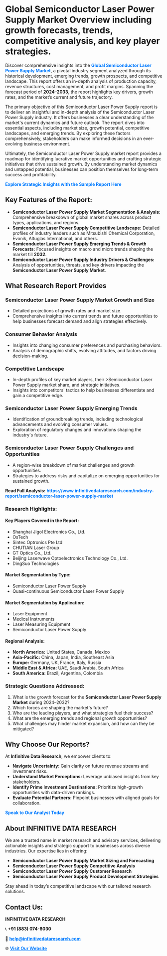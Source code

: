 <h1>Global Semiconductor Laser Power Supply Market Overview including growth forecasts, trends, competitive analysis, and key player strategies.</h1>
<p>
Discover comprehensive insights into the 
<a href="https://www.infinitivedataresearch.com/industry-report/semiconductor-laser-power-supply-market" rel="dofollow" style="color: #007BFF; text-decoration: none;"><strong>Global Semiconductor Laser Power Supply Market</strong></a>, a pivotal industry segment analyzed through its historical development, emerging trends, growth prospects, and competitive landscape. This report offers an in-depth analysis of production capacity, revenue structures, cost management, and profit margins. Spanning the forecast period of <strong>2024–2033</strong>, the report highlights key drivers, growth rates, and the market’s current and future trajectory.
</p>
<p>
The primary objective of this Semiconductor Laser Power Supply report is to deliver an insightful and in-depth analysis of the Semiconductor Laser Power Supply industry. It offers businesses a clear understanding of the market's current dynamics and future outlook. The report dives into essential aspects, including market size, growth potential, competitive landscapes, and emerging trends. By exploring these factors comprehensively, stakeholders can make informed decisions in an ever-evolving business environment.
</p>
<p>
Ultimately, the Semiconductor Laser Power Supply market report provides a roadmap for identifying lucrative market opportunities and crafting strategic initiatives that drive sustained growth. By understanding market dynamics and untapped potential, businesses can position themselves for long-term success and profitability.
</p>
<p>
<a href="https://www.infinitivedataresearch.com/request-sample/reportId=102198" style="color: #007BFF; text-decoration: none;"><strong>Explore Strategic Insights with the Sample Report Here</strong></a>
</p>

<h2>Key Features of the Report:</h2>
<ul>
<li><strong>Semiconductor Laser Power Supply Market Segmentation & Analysis:</strong> Comprehensive breakdown of global market shares across product types, applications, and regions.</li>
<li><strong>Semiconductor Laser Power Supply Competitive Landscape:</strong> Detailed profiles of industry leaders such as Mitsubishi Chemical Corporation, Evonik, Altuglas International, and others.</li>
<li><strong>Semiconductor Laser Power Supply Emerging Trends & Growth Forecasts:</strong> Focused insights on macro and micro trends shaping the market till <strong>2032</strong>.</li>
<li><strong>Semiconductor Laser Power Supply Industry Drivers & Challenges:</strong> Analysis of opportunities, threats, and key drivers impacting the <strong>Semiconductor Laser Power Supply Market</strong>.</li>
</ul>

<h2>What Research Report Provides</h2>
<h3>Semiconductor Laser Power Supply Market Growth and Size</h3>
<ul>
<li>Detailed projections of growth rates and market size.</li>
<li>Comprehensive insights into current trends and future opportunities to help businesses forecast demand and align strategies effectively.</li>
</ul>

<h3>Consumer Behavior Analysis</h3>
<ul>
<li>Insights into changing consumer preferences and purchasing behaviors.</li>
<li>Analysis of demographic shifts, evolving attitudes, and factors driving decision-making.</li>
</ul>

<h3>Competitive Landscape</h3>
<ul>
<li>In-depth profiles of key market players, their >Semiconductor Laser Power Supply market share, and strategic initiatives.</li>
<li>Insights into competitors' tactics to help businesses differentiate and gain a competitive edge.</li>
</ul>

<h3>Semiconductor Laser Power Supply Emerging Trends</h3>
<ul>
<li>Identification of groundbreaking trends, including technological advancements and evolving consumer values.</li>
<li>Exploration of regulatory changes and innovations shaping the industry's future.</li>
</ul>

<h3>Semiconductor Laser Power Supply Challenges and Opportunities</h3>
<ul>
<li>A region-wise breakdown of market challenges and growth opportunities.</li>
<li>Strategies to address risks and capitalize on emerging opportunities for sustained growth.</li>
</ul>
<p><strong>Read Full Analysis:</strong> <a href="https://www.infinitivedataresearch.com/industry-report/semiconductor-laser-power-supply-market" rel="dofollow" style="color: #007BFF; text-decoration: none;"><strong>https://www.infinitivedataresearch.com/industry-report/semiconductor-laser-power-supply-market</strong></a></p>
<h3>Research Highlights:</h3>
<h4>Key Players Covered in the Report:</h4>
<ul><li>Shanghai Jigol Electronics Co., Ltd.</li><li>OsTech</li><li>Sintec Optronics Pte Ltd</li><li>CHUTIAN Laser Group</li><li>GT Optics Co., Ltd.</li><li>Beijing Laserwave Optoelectronics Technology Co., Ltd.</li><li>DingSuo Technologies</li></ul>
<h4>Market Segmentation by Type:</h4>
<ul><li>Semiconductor Laser Power Supply</li><li>Quasi-continuous Semiconductor Laser Power Supply</li></ul>
<h4>Market Segmentation by Application:</h4>
<ul><li>Laser Equipment</li><li>Medical Instruments</li><li>Laser Measuring Equipment</li><li>Semiconductor Laser Power Supply</li></ul>

<h4>Regional Analysis:</h4>
<ul>
<li><strong>North America:</strong> United States, Canada, Mexico</li>
<li><strong>Asia-Pacific:</strong> China, Japan, India, Southeast Asia</li>
<li><strong>Europe:</strong> Germany, UK, France, Italy, Russia</li>
<li><strong>Middle East & Africa:</strong> UAE, Saudi Arabia, South Africa</li>
<li><strong>South America:</strong> Brazil, Argentina, Colombia</li>
</ul>

<h3>Strategic Questions Addressed:</h3>
<ol>
<li>What is the growth forecast for the <strong>Semiconductor Laser Power Supply Market</strong> during 2024–2032?</li>
<li>Which forces are shaping the market's future?</li>
<li>Who are the leading players, and what strategies fuel their success?</li>
<li>What are the emerging trends and regional growth opportunities?</li>
<li>What challenges may hinder market expansion, and how can they be mitigated?</li>
</ol>

<h2>Why Choose Our Reports?</h2>
<p>At <strong>Infinitive Data Research</strong>, we empower clients to:</p>
<ul>
<li><strong>Navigate Uncertainty:</strong> Gain clarity on future revenue streams and investment risks.</li>
<li><strong>Understand Market Perceptions:</strong> Leverage unbiased insights from key stakeholders.</li>
<li><strong>Identify Prime Investment Destinations:</strong> Prioritize high-growth opportunities with data-driven rankings.</li>
<li><strong>Evaluate Potential Partners:</strong> Pinpoint businesses with aligned goals for collaboration.</li>
</ul>
<p><a href="https://www.infinitivedataresearch.com/industry-report/semiconductor-laser-power-supply-market" rel="dofollow" style="color: #007BFF; text-decoration: none;"><strong>Speak to Our Analyst Today</strong></a></p>

<h2>About INFINITIVE DATA RESEARCH</h2>
<p>We are a trusted name in market research and advisory services, delivering actionable insights and strategic support to businesses across diverse industries. Our expertise lies in offering:</p>
<ul>
<li><strong>Semiconductor Laser Power Supply Market Sizing and Forecasting</strong></li>
<li><strong>Semiconductor Laser Power Supply Competitive Analysis</strong></li>
<li><strong>Semiconductor Laser Power Supply Customer Research</strong></li>
<li><strong>Semiconductor Laser Power Supply Product Development Strategies</strong></li>
</ul>
<p>Stay ahead in today’s competitive landscape with our tailored research solutions.</p>

<h2>Contact Us:</h2>
<p><strong>INFINITIVE DATA RESEARCH</strong></p>
<p>📞 <strong>+91 (883) 074-8030</strong></p>
<p>📧 <strong><a href="mailto:help@infinitivedataresearch.com" style="color: #007BFF;">help@infinitivedataresearch.com</a></strong></p>
<p>🌐 <strong><a href="https://www.infinitivedataresearch.com" rel="dofollow" style="color: #007BFF;">Visit Our Website</a></strong></p>